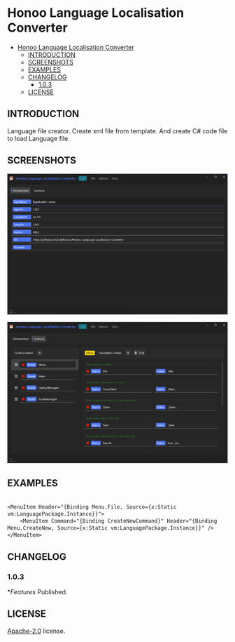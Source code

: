 # Honoo Language Localisation Converter

- [Honoo Language Localisation Converter](#honoo-language-localisation-converter)
  - [INTRODUCTION](#introduction)
  - [SCREENSHOTS](#screenshots)
  - [EXAMPLES](#examples)
  - [CHANGELOG](#changelog)
    - [1.0.3](#103)
  - [LICENSE](#license)

## INTRODUCTION

Language file creator. Create xml file from template. And create C# code file to load Language file.

## SCREENSHOTS

![screenshots1](screenshots/screenshots1.png)

![screenshots2](screenshots/screenshots2.png)

## EXAMPLES

```xaml

<MenuItem Header="{Binding Menu.File, Source={x:Static vm:LanguagePackage.Instance}}">
    <MenuItem Command="{Binding CreateNewCommand}" Header="{Binding Menu.CreateNew, Source={x:Static vm:LanguagePackage.Instance}}" />
</MenuItem>

```

## CHANGELOG

### 1.0.3

**Features* Published.

## LICENSE

[Apache-2.0](LICENSE) license.
